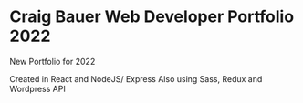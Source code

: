 # Craig Bauer Web Developer Portfolio 2022
New Portfolio for 2022

Created in React and NodeJS/ Express
Also using Sass, Redux and Wordpress API
